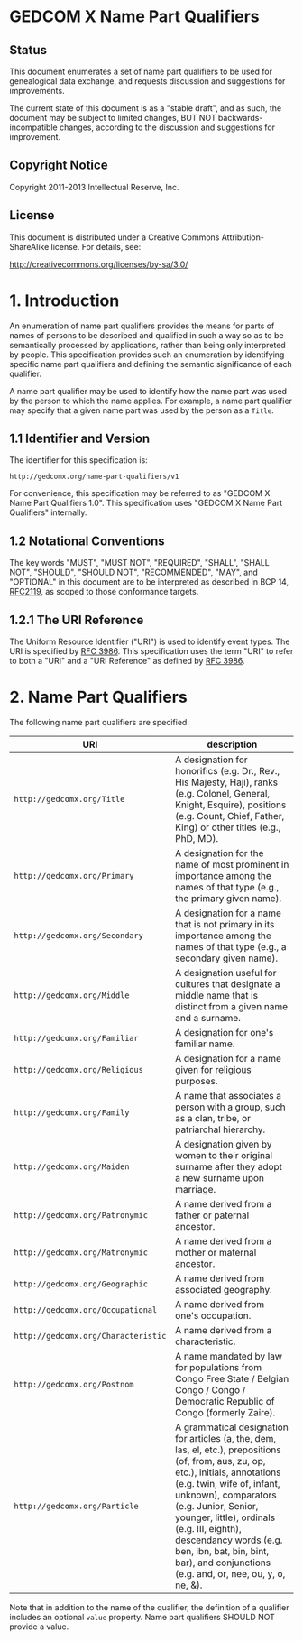 # GEDCOM X Name Part Qualifiers

## Status

This document enumerates a set of name part qualifiers to be used for genealogical data exchange,
and requests discussion and suggestions for improvements.

The current state of this document is as a "stable draft", and as such, the document
may be subject to limited changes, BUT NOT backwards-incompatible changes, according to the
discussion and suggestions for improvement.

## Copyright Notice

Copyright 2011-2013 Intellectual Reserve, Inc.

## License

This document is distributed under a Creative Commons Attribution-ShareAlike license.
For details, see:

http://creativecommons.org/licenses/by-sa/3.0/

# 1. Introduction

An enumeration of name part qualifiers provides the means for parts of names of persons to
be described and qualified in such a way so as to be semantically processed by applications,
rather than being only interpreted by people. This specification provides such an enumeration
by identifying specific name part qualifiers and defining the semantic significance of each
qualifier.

A name part qualifier may be used to identify how the name part was used by the person to which the name
applies. For example, a name part qualifier may specify that a given name part was used by the person
as a `Title`.

## 1.1 Identifier and Version

The identifier for this specification is:

`http://gedcomx.org/name-part-qualifiers/v1`

For convenience, this specification may be referred to as "GEDCOM X Name Part Qualifiers 1.0".
This specification uses "GEDCOM X Name Part Qualifiers" internally.

## 1.2 Notational Conventions

The key words "MUST", "MUST NOT", "REQUIRED", "SHALL", "SHALL NOT",
"SHOULD", "SHOULD NOT", "RECOMMENDED", "MAY", and "OPTIONAL" in this
document are to be interpreted as described in BCP 14,
[RFC2119](http://tools.ietf.org/html/rfc2119), as scoped to those conformance
targets.

## 1.2.1 The URI Reference

The Uniform Resource Identifier ("URI") is used to identify event types. The URI is
specified by [RFC 3986](http://tools.ietf.org/html/rfc3986). This specification uses the term
"URI" to refer to both a "URI" and a "URI Reference" as defined by
[RFC 3986](http://tools.ietf.org/html/rfc3986).

# 2. Name Part Qualifiers

The following name part qualifiers are specified:

URI | description
----|-------------
`http://gedcomx.org/Title`|A designation for honorifics (e.g. Dr., Rev., His Majesty, Haji), ranks (e.g. Colonel, General, Knight, Esquire), positions (e.g. Count, Chief, Father, King) or other titles (e.g., PhD, MD).
`http://gedcomx.org/Primary`|A designation for the name of most prominent in importance among the names of that type (e.g., the primary given name).
`http://gedcomx.org/Secondary`|A designation for a name that is not primary in its importance among the names of that type (e.g., a secondary given name).
`http://gedcomx.org/Middle`|A designation useful for cultures that designate a middle name that is distinct from a given name and a surname.
`http://gedcomx.org/Familiar`|A designation for one's familiar name.
`http://gedcomx.org/Religious`|A designation for a name given for religious purposes.
`http://gedcomx.org/Family`|A name that associates a person with a group, such as a clan, tribe, or patriarchal hierarchy.
`http://gedcomx.org/Maiden`|A designation given by women to their original surname after they adopt a new surname upon marriage.
`http://gedcomx.org/Patronymic`|A name derived from a father or paternal ancestor.
`http://gedcomx.org/Matronymic`|A name derived from a mother or maternal ancestor.
`http://gedcomx.org/Geographic`|A name derived from associated geography.
`http://gedcomx.org/Occupational`|A name derived from one's occupation.
`http://gedcomx.org/Characteristic`|A name derived from a characteristic.
`http://gedcomx.org/Postnom`|A name mandated by law for populations from Congo Free State / Belgian Congo / Congo / Democratic Republic of Congo (formerly Zaire).
`http://gedcomx.org/Particle`|A grammatical designation for articles (a, the, dem, las, el, etc.), prepositions (of, from, aus, zu, op, etc.), initials, annotations (e.g. twin, wife of, infant, unknown), comparators (e.g. Junior, Senior, younger, little), ordinals (e.g. III, eighth), descendancy words (e.g. ben, ibn, bat, bin, bint, bar), and conjunctions (e.g. and, or, nee, ou, y, o, ne, &amp;).

Note that in addition to the name of the qualifier, the definition of a qualifier includes an
optional `value` property. Name part qualifiers SHOULD NOT provide a value.

